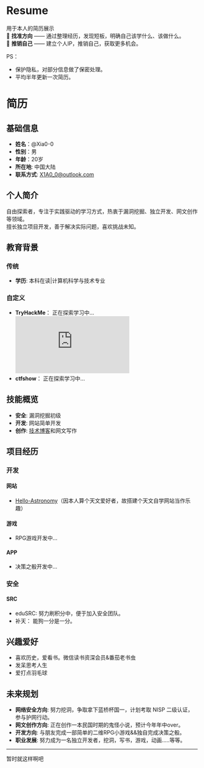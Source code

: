 # Resume  
用于本人的简历展示  
🎯 **找准方向** —— 通过整理经历，发现短板，明确自己该学什么、该做什么。    
🚀 **推销自己** —— 建立个人IP，推销自己，获取更多机会。  



PS：
- 保护隐私，对部分信息做了保密处理。
- 平均半年更新一次简历。

# 简历

## 基础信息

- **姓名**：@Xia0-0
- **性别**：男
- **年龄**：20岁
- **所在地**: 中国大陆
- **联系方式**: X1A0_0@outlook.com

## 个人简介

自由探索者，专注于实践驱动的学习方式，热衷于漏洞挖掘、独立开发、网文创作等领域。  
擅长独立项目开发，善于解决实际问题，喜欢挑战未知。

## 教育背景

### 传统
- **学历**: 本科在读|计算机科学与技术专业

### 自定义
- **TryHackMe**： 正在探索学习中...<iframe src="https://tryhackme.com/api/v2/badges/public-profile?userPublicId=2944633" style='border:none;'></iframe>
- **ctfshow**： 正在探索学习中...


## 技能概览

- **安全**: 漏洞挖掘初级
- **开发**: 网站简单开发
- **创作**: [技术博客](https://www.cnblogs.com/Xia0-0)和网文写作



## 项目经历

### 开发

#### 网站
- [Hello-Astronomy]( https://hello-astronomy.com/)（因本人算个天文爱好者，故搭建个天文自学网站当作乐趣）

#### 游戏
- RPG游戏开发中...

#### APP
- 决策之骰开发中...

### 安全

#### SRC
- eduSRC: 努力刷积分中，便于加入安全团队。
- 补天：   能狗一分是一分。

## 兴趣爱好

- 喜欢历史，爱看书。微信读书资深会员&番茄老书虫
- 发呆思考人生
- 爱打点羽毛球

## 未来规划

- **网络安全方向**: 努力挖洞，争取拿下蓝桥杯国一，计划考取 NISP 二级认证，参与护网行动。
- **网文创作方向**: 正在创作一本民国时期的鬼怪小说，预计今年年中over。
- **开发方向**: 与朋友完成一部简单的二维RPG小游戏&&独自完成决策之骰。
- **职业发展**: 努力成为一名独立开发者，挖洞，写书，游戏，动画.....等等。



------

暂时就这样啊吧